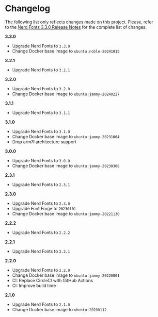 # Changelog

The following list only reflects changes made on this project. Please, refer to the [Nerd Fonts 3.3.0 Release Notes](https://www.nerdfonts.com/releases) for the complete list of changes.

**3.3.0**

- Upgrade Nerd Fonts to `3.3.0`
- Change Docker base image to `ubuntu:noble-20241015`

**3.2.1**

- Upgrade Nerd Fonts to `3.2.1`

**3.2.0**

- Upgrade Nerd Fonts to `3.2.0`
- Change Docker base image to `ubuntu:jammy-20240227`

**3.1.1**

- Upgrade Nerd Fonts to `3.1.1`

**3.1.0**

- Upgrade Nerd Fonts to `3.1.0`
- Change Docker base image to `ubuntu:jammy-20231004`
- Drop arm7l architecture support

**3.0.0**

- Upgrade Nerd Fonts to `3.0.0`
- Change Docker base image to `ubuntu:jammy-20230308`

**2.3.1**

- Upgrade Nerd Fonts to `2.3.1`

**2.3.0**

- Upgrade Nerd Fonts to `2.3.0`
- Upgrade Font Forge to `20230101`
- Change Docker base image to `ubuntu:jammy-20221130`

**2.2.2**

- Upgrade Nerd Fonts to `2.2.2`

**2.2.1**

- Upgrade Nerd Fonts to `2.2.1`

**2.2.0**

- Upgrade Nerd Fonts to `2.2.0`
- Change Docker base image to `ubuntu:jammy-20220801`
- CI: Replace CircleCI with GitHub Actions
- CI: Improve build time

**2.1.0**

- Upgrade Nerd Fonts to `2.1.0`
- Change Docker base image to `ubuntu:20200112`
